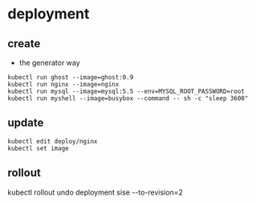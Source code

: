 deployment
==============================

## create

* the generator way

```
kubectl run ghost --image=ghost:0.9
kubectl run nginx --image=nginx
kubectl run mysql --image=mysql:5.5 --env=MYSQL_ROOT_PASSWORD=root
kubectl run myshell --image=busybox --command -- sh -c "sleep 3600"
```

## update

```
kubectl edit deploy/nginx
kubectl set image
```



## rollout

kubectl rollout undo deployment sise --to-revision=2
